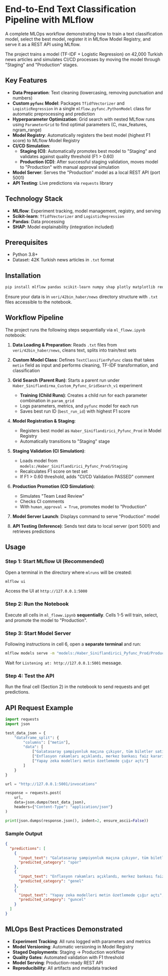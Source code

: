 # End-to-End Text Classification Pipeline with MLflow

A complete MLOps workflow demonstrating how to train a text classification model, select the best model, register it in MLflow Model Registry, and serve it as a REST API using MLflow.

The project trains a model (TF-IDF + Logistic Regression) on 42,000 Turkish news articles and simulates CI/CD processes by moving the model through "Staging" and "Production" stages.

##  Key Features

- **Data Preparation**: Text cleaning (lowercasing, removing punctuation and numbers)
- **Custom `pyfunc` Model**: Packages `TfidfVectorizer` and `LogisticRegression` in a single `mlflow.pyfunc.PythonModel` class for automatic preprocessing and prediction
- **Hyperparameter Optimization**: Grid search with nested MLflow runs using `ParameterGrid` to find optimal parameters (C, max_features, ngram_range)
- **Model Registry**: Automatically registers the best model (highest F1 score) to MLflow Model Registry
- **CI/CD Simulation**:
  - **Staging (CI)**: Automatically promotes best model to "Staging" and validates against quality threshold (F1 > 0.60)
  - **Production (CD)**: After successful staging validation, moves model to "Production" with manual approval simulation
- **Model Server**: Serves the "Production" model as a local REST API (port 5001)
- **API Testing**: Live predictions via `requests` library

##  Technology Stack

- **MLflow**: Experiment tracking, model management, registry, and serving
- **Scikit-learn**: `TfidfVectorizer` and `LogisticRegression`
- **Pandas**: Data processing
- **SHAP**: Model explainability (integration included)

##  Prerequisites

- Python 3.8+
- Dataset: 42K Turkish news articles in `.txt` format

##  Installation
```bash
pip install mlflow pandas scikit-learn numpy shap plotly matplotlib requests
```

Ensure your data is in `veri/42bin_haber/news` directory structure with `.txt` files accessible to the notebook.

##  Workflow Pipeline

The project runs the following steps sequentially via `ml_floww.ipynb` notebook:

1. **Data Loading & Preparation**: Reads `.txt` files from `veri/42bin_haber/news`, cleans text, splits into train/test sets

2. **Custom Model Class**: Defines `TextClassifierPyfunc` class that takes `metin` field as input and performs cleaning, TF-IDF transformation, and classification

3. **Grid Search (Parent Run)**: Starts a parent run under `Haber_Siniflandirma_Custom_Pyfunc_GridSearch_v1` experiment
   - **Training (Child Runs)**: Creates a child run for each parameter combination in `param_grid`
   - Logs parameters, metrics, and `pyfunc` model for each run
   - Saves best run ID (`best_run_id`) with highest F1 score

4. **Model Registration & Staging**:
   - Registers best model as `Haber_Siniflandirici_Pyfunc_Prod` in Model Registry
   - Automatically transitions to "Staging" stage

5. **Staging Validation (CI Simulation)**:
   - Loads model from `models:/Haber_Siniflandirici_Pyfunc_Prod/Staging`
   - Recalculates F1 score on test set
   - If F1 > 0.60 threshold, adds "CI/CD Validation PASSED" comment

6. **Production Promotion (CD Simulation)**:
   - Simulates "Team Lead Review"
   - Checks CI comments
   - With `human_approval = True`, promotes model to "Production"

7. **Model Server Launch**: Displays command to serve "Production" model

8. **API Testing (Inference)**: Sends test data to local server (port 5001) and retrieves predictions

##  Usage

### Step 1: Start MLflow UI (Recommended)

Open a terminal in the directory where `mlruns` will be created:
```bash
mlflow ui
```

Access the UI at `http://127.0.0.1:5000`

### Step 2: Run the Notebook

Execute all cells in `ml_floww.ipynb` **sequentially**. Cells 1-5 will train, select, and promote the model to "Production".

### Step 3: Start Model Server

Following instructions in cell 6, open a **separate terminal** and run:
```bash
mlflow models serve -m "models:/Haber_Siniflandirici_Pyfunc_Prod/Production" --port 5001 --no-conda
```

Wait for `Listening at: http://127.0.0.1:5001` message.

### Step 4: Test the API

Run the final cell (Section 2) in the notebook to send requests and get predictions.

##  API Request Example
```python
import requests
import json

test_data_json = {
    "dataframe_split": {
        "columns": ["metin"],
        "data": [
            ["Galatasaray şampiyonluk maçına çıkıyor, tüm biletler satıldı"],
            ["Enflasyon rakamları açıklandı, merkez bankası faiz kararı bekleniyor"],
            ["Yapay zeka modelleri metin özetlemede çığır açtı"]
        ]
    }
}

url = "http://127.0.0.1:5001/invocations"

response = requests.post(
    url,
    data=json.dumps(test_data_json),
    headers={"Content-Type": "application/json"}
)

print(json.dumps(response.json(), indent=2, ensure_ascii=False))
```

### Sample Output
```json
{
  "predictions": [
    {
      "input_text": "Galatasaray şampiyonluk maçına çıkıyor, tüm biletler satıldı",
      "predicted_category": "spor"
    },
    {
      "input_text": "Enflasyon rakamları açıklandı, merkez bankası faiz kararı bekleniyor",
      "predicted_category": "genel"
    },
    {
      "input_text": "Yapay zeka modelleri metin özetlemede çığır açtı",
      "predicted_category": "guncel"
    }
  ]
}
```


##  MLOps Best Practices Demonstrated

- **Experiment Tracking**: All runs logged with parameters and metrics
- **Model Versioning**: Automatic versioning in Model Registry
- **Staged Deployments**: Staging → Production workflow
- **Quality Gates**: Automated validation with F1 threshold
- **Model Serving**: Production-ready REST API
- **Reproducibility**: All artifacts and metadata tracked
